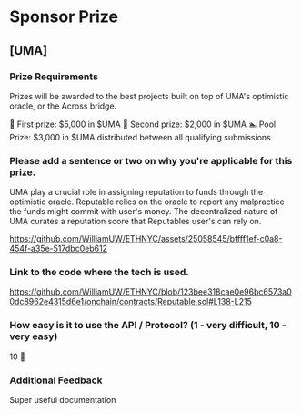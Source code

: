 # Sponsor Prize

## [UMA]

### Prize Requirements
Prizes will be awarded to the best projects built on top of UMA's optimistic oracle, or the Across bridge.

🥇 First prize: $5,000 in $UMA
🥈 Second prize: $2,000 in $UMA
🏊 Pool Prize: $3,000 in $UMA distributed between all qualifying submissions

### Please add a sentence or two on why you're applicable for this prize.
UMA play a crucial role in assigning reputation to funds through the optimistic oracle. Reputable relies on the oracle to report any malpractice the funds might commit with user's money. The decentralized nature of UMA curates a reputation score that Reputables user's can rely on.


https://github.com/WilliamUW/ETHNYC/assets/25058545/bffff1ef-c0a8-454f-a35e-517dbc0eb612


### Link to the code where the tech is used.
https://github.com/WilliamUW/ETHNYC/blob/123bee318cae0e96bc6573a00dc8962e4315d6e1/onchain/contracts/Reputable.sol#L138-L215

### How easy is it to use the API / Protocol? (1 - very difficult, 10 - very easy)
10 🌟

### Additional Feedback
Super useful documentation
